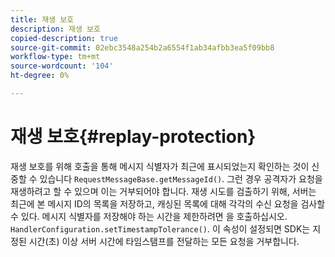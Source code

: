 ```yaml
---
title: 재생 보호
description: 재생 보호
copied-description: true
source-git-commit: 02ebc3548a254b2a6554f1ab34afbb3ea5f09bb8
workflow-type: tm+mt
source-wordcount: '104'
ht-degree: 0%

---
```


# 재생 보호{#replay-protection}

재생 보호를 위해 호출을 통해 메시지 식별자가 최근에 표시되었는지 확인하는 것이 신중할 수 있습니다 `RequestMessageBase.getMessageId()`. 그런 경우 공격자가 요청을 재생하려고 할 수 있으며 이는 거부되어야 합니다. 재생 시도를 검출하기 위해, 서버는 최근에 본 메시지 ID의 목록을 저장하고, 캐싱된 목록에 대해 각각의 수신 요청을 검사할 수 있다. 메시지 식별자를 저장해야 하는 시간을 제한하려면 을 호출하십시오. `HandlerConfiguration.setTimestampTolerance()`. 이 속성이 설정되면 SDK는 지정된 시간(초) 이상 서버 시간에 타임스탬프를 전달하는 모든 요청을 거부합니다.
